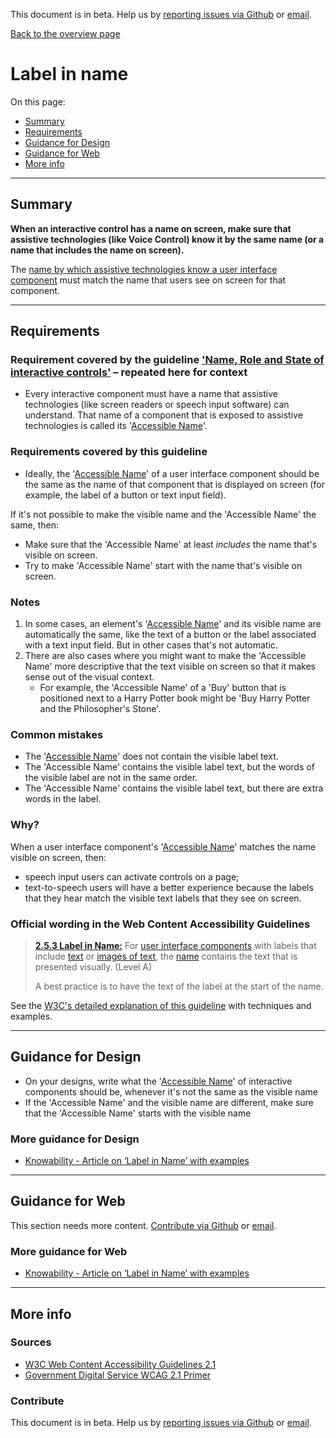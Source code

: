 This document is in beta. Help us by [reporting issues via Github](https://github.com/jfhector/accessibility-guidelines) or [email](mailto:jeanfrancois.hector@googlemail.com).

[Back to the overview page](./../index.html)

# Label in name

On this page:

- [Summary](#summary)
- [Requirements](#requirements)
- [Guidance for Design](#guidance-for-design)
- [Guidance for Web](#guidance-for-web)
- [More info](#more-info)

---

## Summary

**When an interactive control has a name on screen, make sure that assistive technologies (like Voice Control) know it by the same name (or a name that includes the name on screen).**

The [name by which assistive technologies know a user interface component](./definitions.md#accessible-name) must match the name that users see on screen for that component.

---

## Requirements

### Requirement covered by the guideline ['Name, Role and State of interactive controls'](./4.1.2.md) – repeated here for context

- Every interactive component must have a name that assistive technologies (like screen readers or speech input software) can understand. That name of a component that is exposed to assistive technologies is called its '[Accessible Name](./definitions.md#accessible-name)'.

### Requirements covered by this guideline

- Ideally, the '[Accessible Name](./definitions.md#accessible-name)' of a user interface component should be the same as the name of that component that is displayed on screen (for example, the label of a button or text input field).

If it's not possible to make the visible name and the 'Accessible Name' the same, then:

- Make sure that the 'Accessible Name' at least _includes_ the name that's visible on screen.
- Try to make 'Accessible Name' start with the name that's visible on screen.

### Notes

1. In some cases, an element's '[Accessible Name](./definitions.md#accessible-name)' and its visible name are automatically the same, like the text of a button or the label associated with a text input field. But in other cases that's not automatic.
2. There are also cases where you might want to make the 'Accessible Name' more descriptive that the text visible on screen so that it makes sense out of the visual context.
   - For example, the 'Accessible Name' of a 'Buy' button that is positioned next to a Harry Potter book might be 'Buy Harry Potter and the Philosopher's Stone'.

### Common mistakes

- The '[Accessible Name](./definitions.md#accessible-name)' does not contain the visible label text.
- The 'Accessible Name' contains the visible label text, but the words of the visible label are not in the same order.
- The 'Accessible Name' contains the visible label text, but there are extra words in the label.

### Why?

When a user interface component's '[Accessible Name](./definitions.md#accessible-name)' matches the name visible on screen, then:

- speech input users can activate controls on a page;
- text-to-speech users will have a better experience because the labels that they hear match the visible text labels that they see on screen.

### Official wording in the Web Content Accessibility Guidelines

> [**2.5.3 Label in Name:**](https://www.w3.org/WAI/WCAG21/Understanding/label-in-name.html) For [user interface components](https://www.w3.org/WAI/WCAG21/Understanding/label-in-name.html#dfn-user-interface-component) with labels that include [text](https://www.w3.org/WAI/WCAG21/Understanding/label-in-name.html#dfn-text) or [images of text](https://www.w3.org/WAI/WCAG21/Understanding/label-in-name.html#dfn-image-of-text), the [name](https://www.w3.org/WAI/WCAG21/Understanding/label-in-name.html#dfn-name) contains the text that is presented visually. (Level A)
>
> A best practice is to have the text of the label at the start of the name.

See the [W3C's detailed explanation of this guideline](https://www.w3.org/WAI/WCAG21/Understanding/label-in-name.html) with techniques and examples.

---

## Guidance for Design

- On your designs, write what the '[Accessible Name](./definitions.md#accessible-name)' of interactive components should be, whenever it's not the same as the visible name
- If the 'Accessible Name' and the visible name are different, make sure that the 'Accessible Name' starts with the visible name

### More guidance for Design

- [Knowability - Article on ‘Label in Name’ with examples](https://knowbility.org/blog/2018/WCAG21-253LabelInName/)

---

## Guidance for Web

This section needs more content. [Contribute via Github](https://github.com/theappbusiness/accessibility-guidelines/) or [email](mailto:jeanfrancois@theappbusiness.com).

### More guidance for Web

- [Knowability - Article on ‘Label in Name’ with examples](https://knowbility.org/blog/2018/WCAG21-253LabelInName/)

---

## More info

### Sources

- [W3C Web Content Accessibility Guidelines 2.1](https://www.w3.org/TR/WCAG21/)
- [Government Digital Service WCAG 2.1 Primer](https://alphagov.github.io/wcag-primer/)

### Contribute

This document is in beta. Help us by [reporting issues via Github](https://github.com/jfhector/accessibility-guidelines) or [email](mailto:jeanfrancois.hector@googlemail.com).

